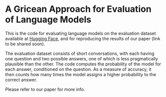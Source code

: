 # A Gricean Approach for Evaluation of Language Models

This is the code for evaluating language models on the evaluation dataset available at [Hugging Face](https://huggingface.co/datasets/rahaaskari/gricean_baby), 
and for reproducing the results of our paper (link to be shared soon). 

The evaluation dataset consists of short conversations, with each having one question and two possible answers, one of which is less pragmatically plausible than the other.
The code computes the probability of the model for each answer, conditioned on the question. 
As a measure of accuracy, it then counts how many times the model assigns a higher probability to the correct answer. 

Please refer to our paper for more info. 
